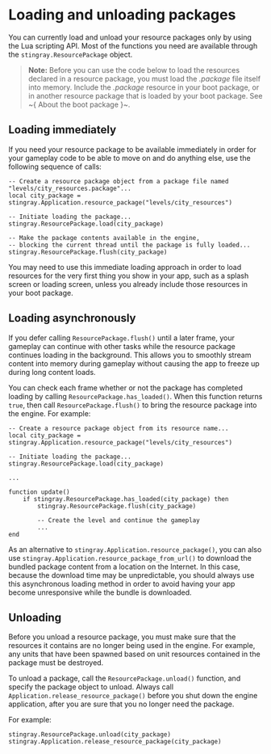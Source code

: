 # Loading and unloading packages

You can currently load and unload your resource packages only by using the Lua scripting API. Most of the functions you need are available through the `stingray.ResourcePackage` object.

>   **Note:** Before you can use the code below to load the resources declared in a resource package, you must load the *.package* file itself into memory. Include the *.package* resource in your boot package, or in another resource package that is loaded by your boot package. See ~{ About the boot package }~.

## Loading immediately

If you need your resource package to be available immediately in order for your gameplay code to be able to move on and do anything else, use the following sequence of calls:

~~~{lua}
-- Create a resource package object from a package file named "levels/city_resources.package"...
local city_package = stingray.Application.resource_package("levels/city_resources")

-- Initiate loading the package...
stingray.ResourcePackage.load(city_package)

-- Make the package contents available in the engine,
-- blocking the current thread until the package is fully loaded...
stingray.ResourcePackage.flush(city_package)
~~~

You may need to use this immediate loading approach in order to load resources for the very first thing you show in your app, such as a splash screen or loading screen, unless you already include those resources in your boot package.

## Loading asynchronously

If you defer calling `ResourcePackage.flush()` until a later frame, your gameplay can continue with other tasks while the resource package continues loading in the background. This allows you to smoothly stream content into memory during gameplay without causing the app to freeze up during long content loads.

You can check each frame whether or not the package has completed loading by calling `ResourcePackage.has_loaded()`. When this function returns `true`, then call `ResourcePackage.flush()` to bring the resource package into the engine. For example:

~~~{lua}
-- Create a resource package object from its resource name...
local city_package = stingray.Application.resource_package("levels/city_resources")

-- Initiate loading the package...
stingray.ResourcePackage.load(city_package)

...

function update()
    if stingray.ResourcePackage.has_loaded(city_package) then
        stingray.ResourcePackage.flush(city_package)

        -- Create the level and continue the gameplay
        ...
end
~~~

As an alternative to `stingray.Application.resource_package()`, you can also use `stingray.Application.resource_package_from_url()` to download the bundled package content from a location on the Internet. In this case, because the download time may be unpredictable, you should always use this asynchronous loading method in order to avoid having your app become unresponsive while the bundle is downloaded.

## Unloading

Before you unload a resource package, you must make sure that the resources it contains are no longer being used in the engine. For example, any units that have been spawned based on unit resources contained in the package must be destroyed.

To unload a package, call the `ResourcePackage.unload()` function, and specify the package object to unload. Always call `Application.release_resource_package()` before you shut down the engine application, after you are sure that you no longer need the package.

For example:

~~~{lua}
stingray.ResourcePackage.unload(city_package)
stingray.Application.release_resource_package(city_package)
~~~
